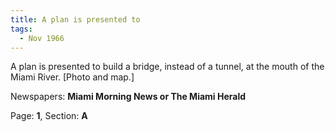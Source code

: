 ```yaml
---  
title: A plan is presented to  
tags:  
  - Nov 1966  
---  
```

  
A plan is presented to build a bridge, instead of a tunnel, at the mouth of the Miami River. [Photo and map.]  
  
Newspapers: **Miami Morning News or The Miami Herald**  
  
Page: **1**, Section: **A** 
